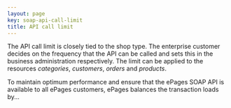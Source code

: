 ```yaml
---
layout: page
key: soap-api-call-limit
title: API call limit
---
```


The API call limit is closely tied to the shop type. The enterprise customer decides on the frequency that the API can be called and sets this in the business administration respectively.
The limit can be applied to the resources *categories*, *customers*, *orders* and *products*.

To maintain optimum performance and ensure that the ePages SOAP API is available to all ePages customers, ePages balances the transaction loads by...
